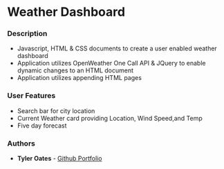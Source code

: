 # Weather Dashboard
### Description
* Javascript, HTML & CSS documents to create a user enabled weather dashboard
* Application utilizes OpenWeather One Call API & JQuery to enable dynamic changes to an HTML document
* Application utilizes appending HTML pages

### User Features
* Search bar for city location
* Current Weather card providing Location, Wind Speed,and Temp
* Five day forecast

### Authors
* **Tyler Oates** - [Github Portfolio](https://github.com/Atlas548)

